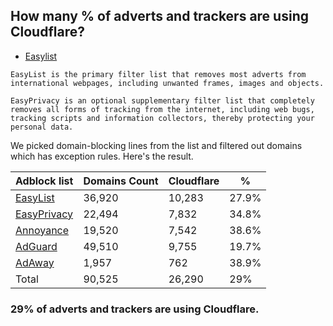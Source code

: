 ## How many % of adverts and trackers are using Cloudflare?


- [Easylist](https://web.archive.org/web/20210516110248/https://easylist.to/)
```
EasyList is the primary filter list that removes most adverts from international webpages, including unwanted frames, images and objects.

EasyPrivacy is an optional supplementary filter list that completely removes all forms of tracking from the internet, including web bugs, tracking scripts and information collectors, thereby protecting your personal data.
```


We picked domain-blocking lines from the list and filtered out domains which has exception rules.
Here's the result.


| Adblock list | Domains Count | Cloudflare | % |
| --- | --- | --- | --- |
| [EasyList](https://easylist.to/easylist/easylist.txt) | 36,920 | 10,283 | 27.9% |
| [EasyPrivacy](https://easylist.to/easylist/easyprivacy.txt) | 22,494 | 7,832 | 34.8% |
| [Annoyance](https://secure.fanboy.co.nz/fanboy-annoyance.txt) | 19,520 | 7,542 | 38.6% |
| [AdGuard](https://adguardteam.github.io/AdGuardSDNSFilter/Filters/filter.txt) | 49,510 | 9,755 | 19.7% |
| [AdAway](https://raw.githubusercontent.com/AdAway/adaway.github.io/master/hosts.txt) | 1,957 | 762 | 38.9% |
| Total | 90,525 | 26,290 | 29% |


### 29% of adverts and trackers are using Cloudflare.